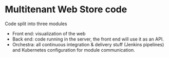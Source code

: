 # Multitenant Web Store code
Code split into three modules

- Front end: visualization of the web
- Back end: code running in the server, the front end will use it as an API.
- Orchestra: all continuous integration & delivery stuff (Jenkins pipelines) and Kubernetes configuration for module communication.